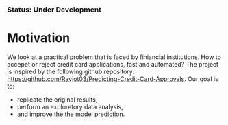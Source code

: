 ### Status: Under Development

# Motivation

We look at a practical problem that is faced by finiancial institutions. How to accepet or reject credit card applications, fast and automated? The project is inspired by the following github repository: https://github.com/Ravjot03/Predicting-Credit-Card-Approvals. Our goal is to:

  - replicate the original results,
  - perform an exploretory data analysis,
  - and improve the the model prediction.



